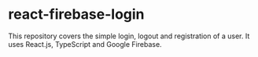 # react-firebase-login
This repository covers the simple login, logout and registration of a user. It uses React.js, TypeScript and Google Firebase.

